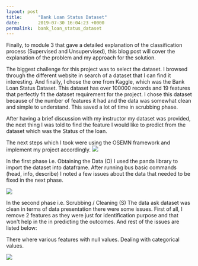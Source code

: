 ```yaml
---
layout: post
title:      "Bank Loan Status Dataset"
date:       2019-07-30 16:04:23 +0000
permalink:  bank_loan_status_dataset
---
```



Finally, to module 3 that gave a detailed explanation of the classification process (Supervised and Unsupervised), this blog post will cover the explanation of the problem and my approach for the solution.

The biggest challenge for this project was to select the dataset. I browsed through the different website in search of a dataset that I can find it interesting. And finally, I chose the one from Kaggle, which was the Bank Loan Status Dataset. This dataset has over 100000 records and 19 features that perfectly fit the dataset requirement for the project. I chose this dataset because of the number of features it had and the data was somewhat clean and simple to understand. This saved a lot of time in scrubbing phase.

After having a brief discussion with my instructor my dataset was provided, the next thing I was told to find the feature I would like to predict from the dataset which was the Status of the loan.

The next steps which I took were using the OSEMN framework and implement my project accordingly.
![](https://www.google.com/url?sa=i&source=images&cd=&ved=2ahUKEwjG1o-Qgd3jAhUUHM0KHfE_AZ8QjRx6BAgBEAU&url=https%3A%2F%2Ftowardsdatascience.com%2Ftagged%2Fosemn&psig=AOvVaw3JUAD7QWHqHb7fdUF6RHw3&ust=1564588668857163)

In the first phase i.e. Obtaining the Data (O) I used the panda library to import the dataset into dataframe. After running bus basic commands (head, info, describe) I noted a few issues about the data that needed to be fixed in the next phase.

![](https://drive.google.com/file/d/10XDksfjxkHHs3UqG4GpXtx-BphmaNKW6/view?usp=sharing
)

In the second phase i.e. Scrubbing / Cleaning (S) The data ask dataset was clean in terms of data presentation there were some issues. First of all, I remove 2 features as they were just for identification purpose and that won't help in the in predicting the outcomes. And rest of the issues are listed below:

There where various features with null values.
Dealing with categorical values.

![](https://drive.google.com/file/d/19MnXD8C8qwSfVvJsVgYHKItwwbU_T195/view?usp=sharing)



